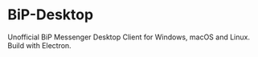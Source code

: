# BiP-Desktop
Unofficial BiP Messenger Desktop Client for Windows, macOS and Linux. Build with Electron.

